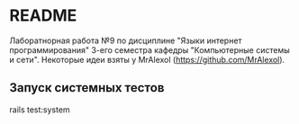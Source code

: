 # README

Лаборатнорная работа №9 по дисциплине "Языки интернет программирования" 3-его семестра кафедры "Компьютерные системы и сети".
Некоторые идеи взяты у MrAlexol (https://github.com/MrAlexol).

## Запуск системных тестов
rails test:system

